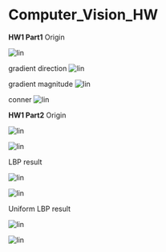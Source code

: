 # Computer_Vision_HW
**HW1 Part1**
Origin

![lin](https://github.com/ninetailskim/Computer_Vision_HW/blob/master/images/HW1/1/J4Poro.png?raw=true)

gradient direction
![lin](https://github.com/ninetailskim/Computer_Vision_HW/blob/master/images/HW1/1/picture/Part1Bkernel3.png?raw=true)

gradient magnitude
![lin](https://github.com/ninetailskim/Computer_Vision_HW/blob/master/images/HW1/1/picture/Part1Bkernel3M.png?raw=true)

conner
![lin](https://github.com/ninetailskim/Computer_Vision_HW/blob/master/images/HW1/1/picture/k3s3.png?raw=true)

**HW1 Part2**
Origin

![lin](https://github.com/ninetailskim/Computer_Vision_HW/blob/master/HW1/2/gasolFace.png?raw=true)

![lin](https://github.com/ninetailskim/Computer_Vision_HW/blob/master/HW1/2/kobeFace.png?raw=true)

LBP result

![lin](https://github.com/ninetailskim/Computer_Vision_HW/blob/master/images/HW1/2/picture/gasolLBP.png?raw=true)

![lin](https://github.com/ninetailskim/Computer_Vision_HW/blob/master/images/HW1/2/picture/kobeLBP.png?raw=true)


Uniform LBP result

![lin](https://github.com/ninetailskim/Computer_Vision_HW/blob/master/images/HW1/2/picture/gasolULBP.png?raw=true)

![lin](https://github.com/ninetailskim/Computer_Vision_HW/blob/master/images/HW1/2/picture/kobeULBP.png?raw=true)
